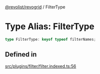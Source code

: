 [@revolist/revogrid](README.md) / FilterType

# Type Alias: FilterType

```ts
type FilterType: keyof typeof filterNames;
```

## Defined in

[src/plugins/filter/filter.indexed.ts:56](https://github.com/revolist/revogrid/blob/e3c4d102f429c82d34023490b300d210ef8d9573/src/plugins/filter/filter.indexed.ts#L56)
